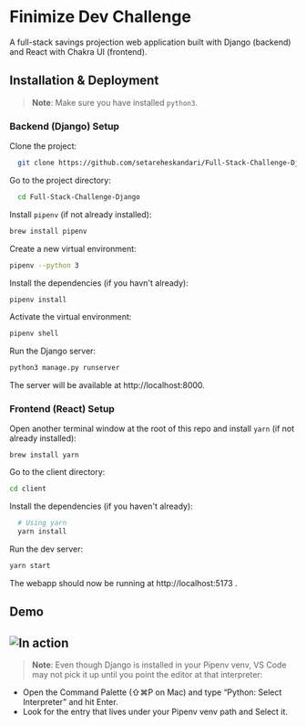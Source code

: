 
# Finimize Dev Challenge
A full-stack savings projection web application built with Django (backend) and React with Chakra UI (frontend).
## Installation & Deployment
> **Note**: Make sure you have installed `python3`.
### Backend (Django) Setup
Clone the project:
```bash
  git clone https://github.com/setareheskandari/Full-Stack-Challenge-Django.git
```
Go to the project directory:
```bash
  cd Full-Stack-Challenge-Django
```
Install `pipenv` (if not already installed):
```bash
brew install pipenv
```
Create a new virtual environment:
```bash
pipenv --python 3
```
Install the dependencies (if you havn't already):
```bash
pipenv install
```
Activate the virtual environment:
```bash
pipenv shell
```
Run the Django server:
```bash
python3 manage.py runserver
```
The server will be available at http://localhost:8000.
### Frontend (React) Setup
Open another terminal window at the root of this repo and install `yarn` (if not already installed):
```
brew install yarn
```
Go to the client directory:
```bash
cd client
```
Install the dependencies (if you haven't already):
```bash
  # Using yarn
  yarn install
```
Run the dev server:
```bash
yarn start
```
The webapp should now be running at http://localhost:5173 .
## Demo
![In action](client/src/assets/demo.gif)
-
> **Note**: Even though Django is installed in your Pipenv venv, VS Code may not pick it up until you point the editor at that interpreter:
- Open the Command Palette (⇧⌘P on Mac) and type “Python: Select Interpreter” and hit Enter.
- Look for the entry that lives under your Pipenv venv path and Select it. 